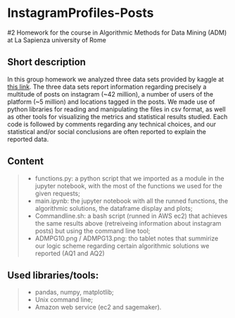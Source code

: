 # InstagramProfiles-Posts
#2 Homework for the course in Algorithmic Methods for Data Mining (ADM) at La Sapienza university of Rome

## Short description 
In this group homework we analyzed three data sets provided by kaggle at [this link](https://www.kaggle.com/datasets/shmalex/instagram-dataset?select=instagram_profiles.csv).
The three data sets report information regarding precisely a multitude of posts on instagram (~42 million), a number of users of the platform (~5 million) and locations tagged in the posts. We made use of python libraries for reading and manipulating the files in csv format, as well as other tools for visualizing the metrics and statistical results studied. Each code is followed by comments regarding any technical choices, and our statistical and/or social conclusions are often reported to explain the reported data.

## Content

>- functions.py: a python script that we imported as a module in the jupyter notebook, with the most of the functions we used for the given requests;
>- main.ipynb: the jupyter notebook with all the runned functions, the algorithmic solutions, the dataframe display and plots;
>- Commandline.sh: a bash script (runned in AWS ec2) that achieves the same results above (retreiveing information about instagram posts) but using the command line tool;
>- ADMPG10.png / ADMPG13.png: tho tablet notes that summirize our logic scheme regarding certain algorithmic solutions we reported (AQ1 and AQ2)

## Used libraries/tools:
>- pandas, numpy, matplotlib;
>- Unix command line;
>- Amazon web service (ec2 and sagemaker).

